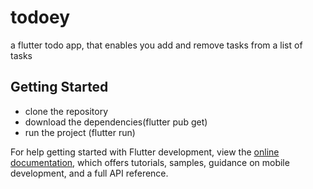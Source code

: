 # todoey
a flutter todo app, that enables you add and remove tasks from a list of tasks

## Getting Started
- clone the repository
- download the dependencies(flutter pub get)
- run the project (flutter run)

For help getting started with Flutter development, view the
[online documentation](https://docs.flutter.dev/), which offers tutorials,
samples, guidance on mobile development, and a full API reference.
